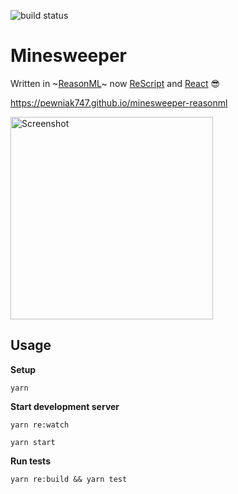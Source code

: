 ![build status](https://github.com/pewniak747/minesweeper-reasonml/workflows/CI/badge.svg)
# Minesweeper

Written in ~[ReasonML][ReasonML]~ now [ReScript][ReScript] and [React][ReasonReact] 😎

https://pewniak747.github.io/minesweeper-reasonml

<img width="324" alt="Screenshot" src="https://user-images.githubusercontent.com/132215/34915884-78c65c1c-f92e-11e7-90d9-ed66692e4f87.png">

## Usage

**Setup**
```
yarn
```

**Start development server**

```
yarn re:watch
```

```
yarn start
```

**Run tests**
```
yarn re:build && yarn test
```

[ReasonML]: https://reasonml.github.io
[ReScript]: https://rescript-lang.org
[ReasonReact]: https://reasonml.github.io/reason-react
